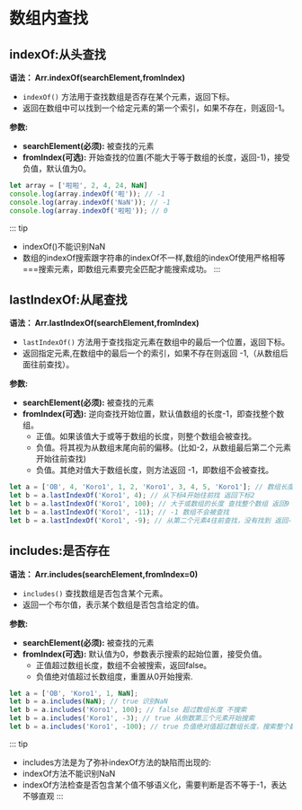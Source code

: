 
# 数组内查找
## indexOf:从头查找

**语法： Arr.indexOf(searchElement,fromIndex)**

  - `indexOf()` 方法用于查找数组是否存在某个元素，返回下标。
  - 返回在数组中可以找到一个给定元素的第一个索引，如果不存在，则返回-1。

  **参数:**
  - **searchElement(必须):** 被查找的元素
  - **fromIndex(可选):** 开始查找的位置(不能大于等于数组的长度，返回-1)，接受负值，默认值为0。

  ```js
  let array = ['啦啦', 2, 4, 24, NaN]
  console.log(array.indexOf('啦')); // -1 
  console.log(array.indexOf('NaN')); // -1 
  console.log(array.indexOf('啦啦')); // 0
  ```
  ::: tip
  + indexOf()不能识别NaN
  + 数组的indexOf搜索跟字符串的indexOf不一样,数组的indexOf使用严格相等===搜索元素，即数组元素要完全匹配才能搜索成功。
  :::


## lastIndexOf:从尾查找

**语法： Arr.lastIndexOf(searchElement,fromIndex)**

  - `lastIndexOf()` 方法用于查找指定元素在数组中的最后一个位置，返回下标。
  - 返回指定元素,在数组中的最后一个的索引，如果不存在则返回 -1,（从数组后面往前查找）。

  **参数:**
  - **searchElement(必须):** 被查找的元素
  - **fromIndex(可选):** 逆向查找开始位置，默认值数组的长度-1，即查找整个数组。
    - 正值。如果该值大于或等于数组的长度，则整个数组会被查找。
    - 负值。将其视为从数组末尾向前的偏移。(比如-2，从数组最后第二个元素开始往前查找)
    - 负值。其绝对值大于数组长度，则方法返回 -1，即数组不会被查找。

  ```js
  let a = ['OB', 4, 'Koro1', 1, 2, 'Koro1', 3, 4, 5, 'Koro1']; // 数组长度为10
  let b = a.lastIndexOf('Koro1', 4); // 从下标4开始往前找 返回下标2
  let b = a.lastIndexOf('Koro1', 100); // 大于或数组的长度 查找整个数组 返回9
  let b = a.lastIndexOf('Koro1', -11); // -1 数组不会被查找
  let b = a.lastIndexOf('Koro1', -9); // 从第二个元素4往前查找，没有找到 返回-1
  ```

## includes:是否存在

**语法： Arr.includes(searchElement,fromIndex=0)**

  - `includes()` 查找数组是否包含某个元素。
  - 返回一个布尔值，表示某个数组是否包含给定的值。

  **参数:**
  - **searchElement(必须):** 被查找的元素
  - **fromIndex(可选):** 默认值为0，参数表示搜索的起始位置，接受负值。
    - 正值超过数组长度，数组不会被搜索，返回false。
    - 负值绝对值超过长数组度，重置从0开始搜索.
  ```js
  let a = ['OB', 'Koro1', 1, NaN];
  let b = a.includes(NaN); // true 识别NaN
  let b = a.includes('Koro1', 100); // false 超过数组长度 不搜索
  let b = a.includes('Koro1', -3); // true 从倒数第三个元素开始搜索 
  let b = a.includes('Koro1', -100); // true 负值绝对值超过数组长度，搜索整个数组
  ```
  ::: tip
  + includes方法是为了弥补indexOf方法的缺陷而出现的:
  + indexOf方法不能识别NaN
  + indexOf方法检查是否包含某个值不够语义化，需要判断是否不等于-1，表达不够直观
  :::
